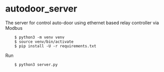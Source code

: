 # autodoor_server

The server for control auto-door using ethernet based relay controller via Modbus

        $ python3 -m venv venv
        $ source venv/bin/activate
        $ pip install -U -r requirements.txt

Run

        $ python3 server.py

